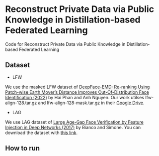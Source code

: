 # Reconstruct Private Data via Public Knowledge in Distillation-based Federated Learning

Code for Reconstruct Private Data via Public Knowledge in Distillation-based Federated Learning

## Dataset

- LFW

We use the masked LFW dataset of [DeepFace-EMD: Re-ranking Using Patch-wise Earth Mover’s Distance Improves Out-Of-Distribution Face Identification (2022)](https://arxiv.org/abs/2112.04016) by Hai Phan and Anh Nguyen. Our work utilses lfw-align-128.tar.gz and lfw-align-128-mask.tar.gz in their [Google Drive](https://drive.google.com/drive/folders/1hoyO7IWaIx2Km-pe4-Sn2D_uTFNLC7Ph?usp=sharing).

- LAG

We use LAG dataset of [Large Age-Gap Face Verification by Feature Injection in Deep Networks (2017)](http://www.ivl.disco.unimib.it/activities/large-age-gap-face-verification/) by Bianco and Simone. You can download the dataset with [this link](http://www.ivl.disco.unimib.it/wp-content/uploads/2016/09/LAGdataset_100.zip).

## How to run